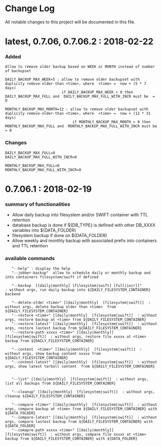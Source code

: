 # Change Log
All notable changes to this project will be documented in this file.


# latest,  0.7.06, 0.7.06.2 : 2018-02-22

### Added
    Allow to remove older backup based on WEEK or MONTH instead of number of backupset

    DAILY_BACKUP_MAX_WEEK=5 : allow to remove older backupset with duplicity remove-older-than <time>, where  <time> =  now + (5 * 7 days)
                              if DAILY_BACKUP_MAX_WEEK > 0 then   DAILY_BACKUP_MAX_FULL and  DAILY_BACKUP_MAX_FULL_WITH_INCR must be  = 0

    MONTHLY_BACKUP_MAX_MONTH=12 : allow to remove older backupset with duplicity remove-older-than <time>, where  <time> =  now + (12 * 31 days)
                                   if MONTHLY_BACKUP_MAX_MONTH > 0 then   MONTHLY_BACKUP_MAX_FULL and  MONTHLY_BACKUP_MAX_FULL_WITH_INCR must be  = 0

### Changes
    DAILY_BACKUP_MAX_FULL=0
    DAILY_BACKUP_MAX_FULL_WITH_INCR=0

    MONTHLY_BACKUP_MAX_FULL=0
    MONTHLY_BACKUP_MAX_FULL_WITH_INCR=0



# 0.7.06.1 : 2018-02-19

### summary of functionalities
   - Allow daily backup into filesystem and/or SWIFT container with TTL retention
   - database backup is done if ${DB_TYPE} is defined with other DB_XXXX variables into ${DATA_FOLDER}
   - filesystem backup if done on ${DATA_FOLDER}
   - Allow weekly and monthly backup with associated prefix into containers and TTL retention
   
### available commands
       "--help" : display the help
       "--jobber-backup"  allow to schedule daily or monthly backup and into containers filesystem/swift if defined

       "--backup  [[daily|monthly] [filesystem|swift] [full|incr]]"          : without args, run daily backup into ${DAILY_FILESYSTEM_CONTAINER} backend

       "--delete-older <time>" [[daily|monthly]  [filesystem|swift]]  : without args, delete backup older than <time>  from ${DAILY_FILESYSTEM_CONTAINER}
       "--restore <time>" [[daily|monthly]  [filesystem|swift]]  : without args, restore backup at <time> from ${DAILY_FILESYSTEM_CONTAINER}
       "--restore-latest" [[daily|monthly]  [filesystem|swift]]  : without args, restore lastest backup from ${DAILY_FILESYSTEM_CONTAINER}
       "--restore-path xxxxx <time>" [[daily|monthly]]  [filesystem|swift]]  : without args, restore file xxxxx at <time> backup from ${DAILY_FILESYSTEM_CONTAINER}

       "--content  <time>" [[daily|monthly]  [filesystem|swift]]  : without args, show backup content xxxxx from ${DAILY_FILESYSTEM_CONTAINER}
       "--content-latest" [[daily|monthly]  [filesystem|swift]]  : without args, show latest tarball content  from ${DAILY_FILESYSTEM_CONTAINER}
   
   
       "--list" [[daily|monthly]  [filesystem|swift]]  : without args, list all backups from ${DAILY_FILESYSTEM_CONTAINER}

       "--cleanup" [[daily|monthly]  [filesystem|swift]]  : without args, cleanup ${DAILY_FILESYSTEM_CONTAINER}

       "--compare <time>" [[daily|monthly]  [filesystem|swift]]  : without args, compare backup at <time> from ${DAILY_FILESYSTEM_CONTAINER} with ${DATA_FOLDER}
       "--compare-latest" [[daily|monthly]  [filesystem|swift]]  : without args, compare lastest backup from ${DAILY_FILESYSTEM_CONTAINER} with ${DATA_FOLDER}
       "--comapre-path xxxxx <time>" [[daily|monthly]]  [filesystem|swift]]  : without args, compare file xxxxx at <time> backup from ${DAILY_FILESYSTEM_CONTAINER} with ${DATA_FOLDER}
